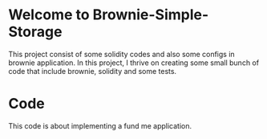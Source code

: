 # Welcome to Brownie-Simple-Storage

This project consist of some solidity codes and also some configs in brownie application. In this project, I thrive on creating some small bunch of code that include brownie, solidity and some tests.

# Code

This code is about implementing a fund me application.
